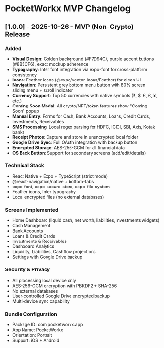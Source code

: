 # PocketWorkx MVP Changelog

## [1.0.0] - 2025-10-26 - MVP (Non-Crypto) Release

### Added
- **Visual Design**: Golden background (#F7D94C), purple accent buttons (#8B5CF6), exact mockup adherence
- **Typography**: Inter font integration via expo-font for cross-platform consistency
- **Icons**: Feather icons (@expo/vector-icons/Feather) for clean UI
- **Navigation**: Persistent grey bottom menu button with 80% screen sliding menu + scroll indicator
- **Currency Support**: Top 50 currencies with native symbols (₹, $, €, £, ¥, etc.)
- **Coming Soon Modal**: All crypto/NFT/token features show "Coming Soon" popup
- **Manual Entry**: Forms for Cash, Bank Accounts, Loans, Credit Cards, Investments, Receivables
- **SMS Processing**: Local regex parsing for HDFC, ICICI, SBI, Axis, Kotak banks
- **Receipt Photos**: Capture and store in unencrypted local folder
- **Google Drive Sync**: Full OAuth integration with backup button
- **Encrypted Storage**: AES-256-GCM for all financial data
- **OS Back Button**: Support for secondary screens (add/edit/details)

### Technical Stack
- React Native + Expo + TypeScript (strict mode)
- @react-navigation/native + bottom-tabs
- expo-font, expo-secure-store, expo-file-system
- Feather icons, Inter typography
- Local encrypted files (no external databases)

### Screens Implemented
- Home Dashboard (liquid cash, net worth, liabilities, investments widgets)
- Cash Management
- Bank Accounts
- Loans & Credit Cards
- Investments & Receivables
- Dashboard Analytics
- Liquidity, Liabilities, Cashflow projections
- Settings with Google Drive backup

### Security & Privacy
- All processing local device only
- AES-256-GCM encryption with PBKDF2 + SHA-256
- No external databases
- User-controlled Google Drive encrypted backup
- Multi-device sync capability

### Bundle Configuration
- Package ID: com.pocketworkx.app
- App Name: PocketWorkx
- Orientation: Portrait
- Support: iOS + Android
